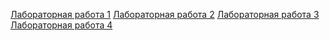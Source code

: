 [Лабораторная работа 1](https://mybinder.org/v2/gh/sevskii111/infosec_reports/HEAD?filepath=lab01%2Fgenerators.ipynb)
[Лабораторная работа 2](https://mybinder.org/v2/gh/sevskii111/infosec_reports/HEAD?filepath=lab02%2Fpolybius.ipynb)
[Лабораторная работа 3](https://mybinder.org/v2/gh/sevskii111/infosec_reports/HEAD?filepath=lab03%2Ffeistel_cypher.ipynb)
[Лабораторная работа 4](https://mybinder.org/v2/gh/sevskii111/infosec_reports/HEAD?filepath=lab04%2FDES.ipynb)